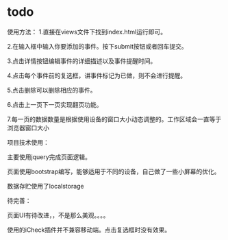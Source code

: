 # todo
使用方法：
1.直接在views文件下找到index.html运行即可。

2.在输入框中输入你要添加的事件。按下submit按钮或者回车提交。

3.点击详情按钮编辑事件的详细描述以及事件提醒时间。

4.点击每个事件前的复选框，讲事件标记为已做，则不会进行提醒。

5.点击删除可以删除相应的事件。

6.点击上一页下一页实现翻页功能。

7.每一页的数据数量是根据使用设备的窗口大小动态调整的。工作区域会一直等于浏览器窗口大小


项目技术使用：

主要使用jquery完成页面逻辑。

页面使用bootstrap编写，能够适用于不同的设备，自己做了一些小屏幕的优化。

数据存贮使用了localstorage

待完善：

页面UI有待改进，，不是那么美观。。。。

使用的iCheck插件并不兼容移动端。点击复选框时没有效果。
